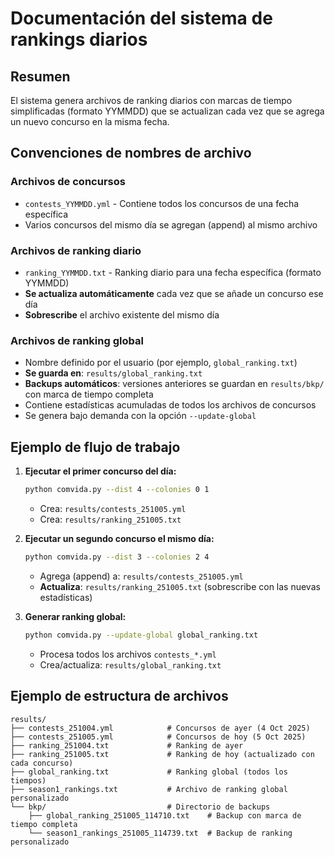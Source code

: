 # Documentación del sistema de rankings diarios

## Resumen
El sistema genera archivos de ranking diarios con marcas de tiempo simplificadas (formato YYMMDD) que se actualizan cada vez que se agrega un nuevo concurso en la misma fecha.

## Convenciones de nombres de archivo

### Archivos de concursos
- `contests_YYMMDD.yml` - Contiene todos los concursos de una fecha específica
- Varios concursos del mismo día se agregan (append) al mismo archivo

### Archivos de ranking diario
- `ranking_YYMMDD.txt` - Ranking diario para una fecha específica (formato YYMMDD)
- **Se actualiza automáticamente** cada vez que se añade un concurso ese día
- **Sobrescribe** el archivo existente del mismo día

### Archivos de ranking global
- Nombre definido por el usuario (por ejemplo, `global_ranking.txt`)
- **Se guarda en**: `results/global_ranking.txt`
- **Backups automáticos**: versiones anteriores se guardan en `results/bkp/` con marca de tiempo completa
- Contiene estadísticas acumuladas de todos los archivos de concursos
- Se genera bajo demanda con la opción `--update-global`

## Ejemplo de flujo de trabajo

1. **Ejecutar el primer concurso del día:**
   ```bash
   python comvida.py --dist 4 --colonies 0 1
   ```
   - Crea: `results/contests_251005.yml`
   - Crea: `results/ranking_251005.txt`

2. **Ejecutar un segundo concurso el mismo día:**
   ```bash
   python comvida.py --dist 3 --colonies 2 4
   ```
   - Agrega (append) a: `results/contests_251005.yml`
   - **Actualiza**: `results/ranking_251005.txt` (sobrescribe con las nuevas estadísticas)

3. **Generar ranking global:**
   ```bash
   python comvida.py --update-global global_ranking.txt
   ```
   - Procesa todos los archivos `contests_*.yml`
   - Crea/actualiza: `results/global_ranking.txt`

## Ejemplo de estructura de archivos
```
results/
├── contests_251004.yml            # Concursos de ayer (4 Oct 2025)
├── contests_251005.yml            # Concursos de hoy (5 Oct 2025)
├── ranking_251004.txt             # Ranking de ayer
├── ranking_251005.txt             # Ranking de hoy (actualizado con cada concurso)
├── global_ranking.txt             # Ranking global (todos los tiempos)
├── season1_rankings.txt           # Archivo de ranking global personalizado
└── bkp/                           # Directorio de backups
    ├── global_ranking_251005_114710.txt    # Backup con marca de tiempo completa
    └── season1_rankings_251005_114739.txt  # Backup de ranking personalizado
```
